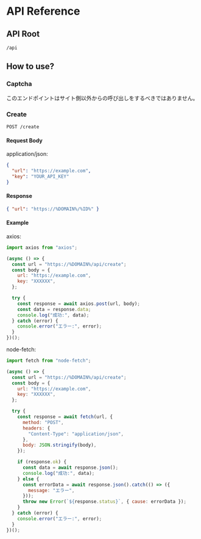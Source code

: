 # API Reference

## API Root

```text
/api
```

## How to use?

### Captcha

このエンドポイントはサイト側以外からの呼び出しをするべきではありません。

### Create

```text
POST /create
```

#### Request Body

application/json:

```json
{
  "url": "https://example.com",
  "key": "YOUR_API_KEY"
}
```

#### Response

```json
{ "url": "https://%DOMAIN%/%ID%" }
```

#### Example

axios:

```js
import axios from "axios";

(async () => {
  const url = "https://%DOMAIN%/api/create";
  const body = {
    url: "https://example.com",
    key: "XXXXXX",
  };

  try {
    const response = await axios.post(url, body);
    const data = response.data;
    console.log("成功:", data);
  } catch (error) {
    console.error("エラー:", error);
  }
})();
```

node-fetch:

```js
import fetch from "node-fetch";

(async () => {
  const url = "https://%DOMAIN%/api/create";
  const body = {
    url: "https://example.com",
    key: "XXXXXX",
  };

  try {
    const response = await fetch(url, {
      method: "POST",
      headers: {
        "Content-Type": "application/json",
      },
      body: JSON.stringify(body),
    });

    if (response.ok) {
      const data = await response.json();
      console.log("成功:", data);
    } else {
      const errorData = await response.json().catch(() => ({
        message: "エラー",
      }));
      throw new Error(`${response.status}`, { cause: errorData });
    }
  } catch (error) {
    console.error("エラー:", error);
  }
})();
```
